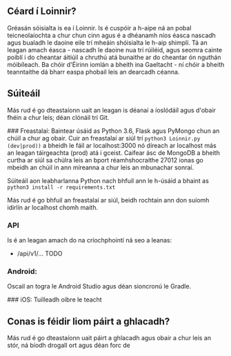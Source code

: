 ## Céard í Loinnir?

Gréasán sóisialta is ea í Loinnir. Is é cuspóir a h-aipe ná an pobal teicneolaíochta a chur chun cinn agus é a dhéanamh níos éasca nascadh agus bualadh le daoine eile trí mheáin shóisialta le h-aip shimplí. Tá an leagan amach éasca - nascadh le daoine nua trí rúiléid, agus seomra cainte poiblí i do cheantar áitiúil a chruthú atá bunaithe ar do cheantar ón nguthán móibíleach. Ba chóir d'Éirinn iomlán a bheith ina Gaeltacht - ní chóir a bheith teanntaithe dá bharr easpa phobail leis an dearcadh céanna.

## Súiteáil
Más rud é go dteastaíonn uait an leagan is déanaí a íoslódáil agus d'obair fhéin a chur leis; déan clónáil trí Git.

### Freastalaí:
Baintear úsáid as Python 3.6, Flask agus PyMongo chun an chúil a chur ag obair. Cuir an freastalaí ar siúl trí ```python3 Loinnir.py (dev|prod))``` a bheidh le fáil ar localhost:3000 nó díreach ar localhost más an leagan táirgeachta (prod) atá i gceist. Caifear ásc de MongoDB a bheith curtha ar siúl sa chúlra leis an bport réamhshocraithe 27012 ionas go mbeidh an chúil in ann míreanna a chur leis an mbunachar sonraí.

Súiteáil aon leabharlanna Python nach bhfuil ann le h-úsáid a bhaint as ```python3 install -r requirements.txt```

Más rud é go bhfuil an freastalaí ar siúl, beidh rochtain ann don suíomh idirlín ar localhost chomh maith.

### API
Is é an leagan amach do na críochphointí ná seo a leanas:
  - /api/v1/... TODO

### Android:
Oscail an togra le Android Studio agus déan sioncronú le Gradle.

### iOS:
Tuilleadh oibre le teacht

## Conas is féidir liom páirt a ghlacadh?

Más rud é go dteastaíonn uait páirt a ghlacadh agus obair a chur leis an stór, ná bíodh drogall ort agus déan forc de
